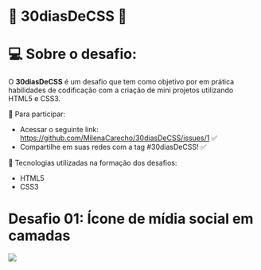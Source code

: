 # 🚀 30diasDeCSS 🚀


# 💻 Sobre o desafio:
O **30diasDeCSS** é um desafio que tem como objetivo por em prática habilidades de codificação com a criação de mini projetos utilizando HTML5 e CSS3.

👾 Para participar:

* Acessar o seguinte link: https://github.com/MilenaCarecho/30diasDeCSS/issues/1 ✅
* Compartilhe em suas redes com a tag #30diasDeCSS! ✅

🔔 Tecnologias utilizadas na formação dos desafios:
* HTML5
* CSS3


# Desafio 01: Ícone de mídia social em camadas

![](https://media.giphy.com/media/5ljhaDCyJkoHEossdS/giphy.gif)
